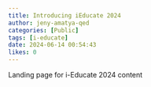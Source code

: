```yaml
---
title: Introducing iEducate 2024
author: jeny-amatya-qed
categories: [Public]
tags: [i-educate]
date: 2024-06-14 00:54:43 
likes: 0
---
```


Landing page for i-Educate 2024 content